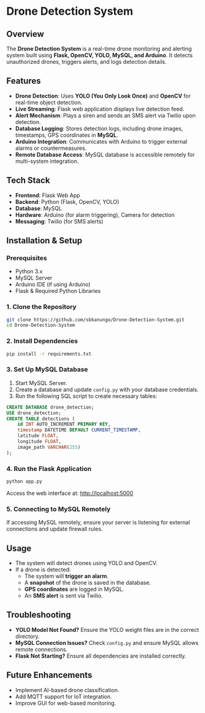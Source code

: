 # Drone Detection System

## Overview
The **Drone Detection System** is a real-time drone monitoring and alerting system built using **Flask, OpenCV, YOLO, MySQL, and Arduino**. It detects unauthorized drones, triggers alerts, and logs detection details.

## Features
- **Drone Detection**: Uses **YOLO (You Only Look Once)** and **OpenCV** for real-time object detection.
- **Live Streaming**: Flask web application displays live detection feed.
- **Alert Mechanism**: Plays a siren and sends an SMS alert via Twilio upon detection.
- **Database Logging**: Stores detection logs, including drone images, timestamps, GPS coordinates in **MySQL**.
- **Arduino Integration**: Communicates with Arduino to trigger external alarms or countermeasures.
- **Remote Database Access**: MySQL database is accessible remotely for multi-system integration.

## Tech Stack
- **Frontend**: Flask Web App
- **Backend**: Python (Flask, OpenCV, YOLO)
- **Database**: MySQL
- **Hardware**: Arduino (for alarm triggering), Camera for detection
- **Messaging**: Twilio (for SMS alerts)

## Installation & Setup
### Prerequisites
- Python 3.x
- MySQL Server
- Arduino IDE (if using Arduino)
- Flask & Required Python Libraries

### 1. Clone the Repository
```sh
git clone https://github.com/sbkanungo/Drone-Detection-System.git
cd Drone-Detection-System
```

### 2. Install Dependencies
```sh
pip install -r requirements.txt
```

### 3. Set Up MySQL Database
1. Start MySQL Server.
2. Create a database and update `config.py` with your database credentials.
3. Run the following SQL script to create necessary tables:
```sql
CREATE DATABASE drone_detection;
USE drone_detection;
CREATE TABLE detections (
    id INT AUTO_INCREMENT PRIMARY KEY,
    timestamp DATETIME DEFAULT CURRENT_TIMESTAMP,
    latitude FLOAT,
    longitude FLOAT,
    image_path VARCHAR(255)
);
```

### 4. Run the Flask Application
```sh
python app.py
```

Access the web interface at: [http://localhost:5000](http://localhost:5000)

### 5. Connecting to MySQL Remotely
If accessing MySQL remotely, ensure your server is listening for external connections and update firewall rules.

## Usage
- The system will detect drones using YOLO and OpenCV.
- If a drone is detected:
  - The system will **trigger an alarm**.
  - A **snapshot** of the drone is saved in the database.
  - **GPS coordinates** are logged in MySQL.
  - An **SMS alert** is sent via Twilio.

## Troubleshooting
- **YOLO Model Not Found?** Ensure the YOLO weight files are in the correct directory.
- **MySQL Connection Issues?** Check `config.py` and ensure MySQL allows remote connections.
- **Flask Not Starting?** Ensure all dependencies are installed correctly.

## Future Enhancements
- Implement AI-based drone classification.
- Add MQTT support for IoT integration.
- Improve GUI for web-based monitoring.


